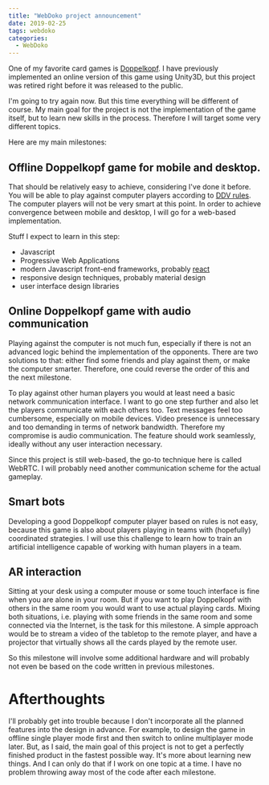 ```yaml
---
title: "WebDoko project announcement"
date: 2019-02-25
tags: webdoko
categories:
  - WebDoko
---
```

One of my favorite card games is [Doppelkopf](https://en.wikipedia.org/wiki/Doppelkopf). I have previously implemented 
an online version of this game using Unity3D, but this project was retired right before it was released to the public.

I'm going to try again now. But this time everything will be different of course. My main goal for the project is not 
the implementation of the game itself, but to learn new skills in the process. Therefore I will target some very different 
topics.

Here are my main milestones:

## Offline Doppelkopf game for mobile and desktop.
That should be relatively easy to achieve, considering I've done it before. You will be able to play against computer 
players according to [DDV rules](https://doko-verband.de). The computer players will not be very smart at this point. 
In order to achieve convergence between mobile and desktop, I will go for a web-based implementation.

Stuff I expect to learn in this step:
* Javascript
* Progressive Web Applications
* modern Javascript front-end frameworks, probably [react](https://reactjs.org/)
* responsive design techniques, probably material design
* user interface design libraries

## Online Doppelkopf game with audio communication
Playing against the computer is not much fun, especially if there is not an advanced logic behind the implementation of 
the opponents. There are two solutions to that: either find some friends and play against them, or make the computer 
smarter. Therefore, one could reverse the order of this and the next milestone. 

To play against other human players you would at least need a basic network communication interface. I want to go one 
step further and also let the players communicate with each others too. Text messages feel too cumbersome, especially 
on mobile devices. Video presence is unnecessary and too demanding in terms of network bandwidth.
Therefore my compromise is audio communication. The feature should work seamlessly, ideally without any user interaction 
necessary.

Since this project is still web-based, the go-to technique here is called WebRTC. 
I will probably need another communication scheme for the actual gameplay.

## Smart bots 
Developing a good Doppelkopf computer player based on rules is not easy, because this game is also about players playing 
in teams with (hopefully) coordinated strategies. I will use this challenge to learn how to train an artificial intelligence 
capable of working with human players in a team.

## AR interaction 
Sitting at your desk using a computer mouse or some touch interface is fine when you are alone in your room. But if you 
want to play Doppelkopf with others in the same room you would want to use actual playing cards. Mixing both situations, 
i.e. playing with some friends in the same room and some connected via the Internet, is the task for this milestone. A 
simple approach would be to stream a video of the tabletop to the remote player, and have a projector that virtually shows 
all the cards played by the remote user.

So this milestone will involve some additional hardware and will probably not even be based on the code written in previous
milestones.

# Afterthoughts
I'll probably get into trouble because I don't incorporate all the planned features into the design in advance. For example, 
to design the game in offline single player mode first and then switch to online multiplayer mode later. But, as I said, 
the main goal of this project is not to get a perfectly finished product in the fastest possible way. It's more about 
learning new things. And I can only do that if I work on one topic at a time. I have no problem throwing away most of the 
code after each milestone.
